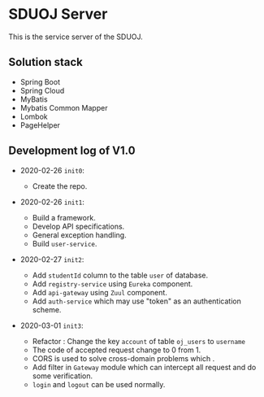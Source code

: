 # SDUOJ Server

This is the service server of the SDUOJ.

## Solution stack

*   Spring Boot
*   Spring Cloud
*   MyBatis
*   Mybatis Common Mapper
*   Lombok
*   PageHelper

## Development log of V1.0

*   2020-02-26 `init0`:
    *   Create the repo.
*   2020-02-26 `init1`:
    *   Build a framework.
    *   Develop API specifications.
    *   General exception handling.
    *   Build `user-service`.
*   2020-02-27 `init2`:
    *   Add `studentId` column to the table `user`  of database.
    *   Add `registry-service` using `Eureka` component.
    *   Add `api-gateway` using `Zuul` component.
    *   Add `auth-service` which may use "token" as an authentication scheme.

*   2020-03-01 `init3`:
    *   Refactor : Change the key `account` of table `oj_users` to `username`
    *   The code of accepted request change to 0 from 1.
    *   CORS is used to solve cross-domain problems which .
    *   Add filter in `Gateway` module which can intercept all request and do some verification.
    *   `login` and `logout` can be used normally.

